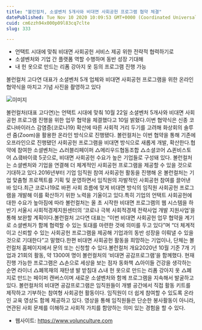 ```yaml
---
title: "볼런컬처, 소셜벤처 5개사와 비대면 사회공헌 프로그램 협약 체결"
datePublished: Tue Nov 10 2020 10:09:53 GMT+0000 (Coordinated Universal Time)
cuid: cm6zzh94x000p09l83cq7clte
slug: 333

---
```



- 언택트 시대에 맞춰 비대면 사회공헌 서비스 제공 위한 전략적 협력하기로
- 소셜벤처와 기업 간 플랫폼 역할 수행하며 동반 성장 기대해
- 내 헌 옷으로 만드는 리폼 강아지 옷 등의 프로그램 진행 가능

볼런컬처 고다연 대표가 소셜벤처 5개 업체와 비대면 사회공헌 프로그램을 위한 온라인 협약식을 마치고 기념 사진을 촬영하고 있다

![이미지](https://cdn.hashnode.com/res/hashnode/image/upload/v1739248209996/766ac9b3-e27b-456e-b33a-e6d554e4d7cb.jpeg)

볼런컬처(대표 고다연)는 언택트 시대에 맞춰 10월 22일 소셜벤처 5개사와 비대면 사회공헌 프로그램 진행을 위한 업무 협약을 체결했다고 10일 밝혔다.이번 협약식은 신종 코로나바이러스 감염증(코로나19) 확산에 따른 사회적 거리 두기를 고려해 화상회의 솔루션 줌(Zoom)을 활용한 온라인 방식으로 진행됐다. 볼런컬처는 이번 협약을 통해 기존에 오프라인으로 진행됐던 사회공헌 프로그램을 비대면 방식으로 새롭게 개발, 확산한다.협약에 참여한 소셜벤처는 △러블리페이퍼 △메리우드협동조합 △소셜코어 △퀸비스토어 △킄바이킄 5곳으로, 비대면 사회공헌 수요가 높은 기업들로 구성돼 있다. 볼런컬처는 소셜벤처와 기업을 연결해 더 체계적인 사회공헌 프로그램을 제공할 수 있을 것으로 기대하고 있다.2016년부터 기업 임직원 참여 사회공헌 활동을 진행해 온 볼런컬처는 기업 맞춤형 프로젝트를 기획 및 운영하면서 임직원의 자발적인 사회공헌 참여를 끌어낸 바 있다.최근 코로나19로 바뀐 사회 흐름에 맞게 비대면 방식의 임직원 사회공헌 프로그램을 개발해 이를 확산하기 위한 노력을 기울이고 있다.특히 기업의 언택트 사회공헌에 대한 수요가 높아짐에 따라 볼런컬처는 올 초 시작한 비대면 프로그램의 웹 시스템을 하반기 서울시 사회적경제지원센터의 ‘코로나 극복 사회적경제 전략사업 개발 지원사업’을 통해 보완할 계획이다.볼런컬처 고다연 대표는 “이번 비대면 사회공헌 업무 협약을 계기로 소셜벤처가 함께 협력할 수 있는 토대를 마련한 것에 의미를 두고 있다”며 “더 체계적이고 신뢰할 수 있는 사회공헌 프로그램을 제공해 기업과의 동반 성장을 이뤄낼 수 있을 것으로 기대한다”고 말했다.한편 비대면 사회공헌 활동을 희망하는 기업이나, 단체는 볼런컬처 홈페이지에서 문의 또는 신청할 수 있다.볼런컬처 개요2020년 10월 기준 7개 기업과 21회의 활동, 약 1300여 명이 볼런컬처의 ‘비대면 공감프로그램’을 함께했다. 현재 진행 가능한 프로그램은 △손으로 세상을 보는 점자 동화책 △아이들 건강을 생각하는 순면 라이너 △폐목재의 재탄생 발 받침대 △내 헌 옷으로 만드는 리폼 강아지 옷 △폐지로 만드는 페이퍼 캔버스이며 새로운 소셜벤처와 함께 프로그램을 지속해서 발굴하고 있다. 볼런컬처의 비대면 공감프로그램은 임직원들이 개별 공간에서 직접 활동 키트를 제작하고 기부하는 참여형 사회공헌 활동이다. 임직원이 더 쉽게 참여할 수 있도록 온라인 교육 영상도 함께 제공하고 있다. 영상을 통해 임직원들은 단순한 봉사활동이 아니라, 연관된 사회 문제를 이해하고 사회적 가치를 함양하는 의미 있는 경험을 할 수 있다.

- 웹사이트: https://www.volunculture.com